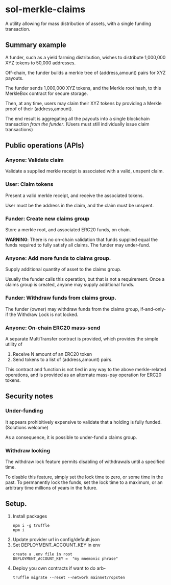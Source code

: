 # sol-merkle-claims

A utility allowing for mass distribution of assets, with a single
funding transaction.

## Summary example

A funder, such as a yield farming distribution, wishes to distribute
1,000,000 XYZ tokens to 50,000 addresses.

Off-chain, the funder builds a merkle tree of (address,amount) pairs for XYZ
payouts.

The funder sends 1,000,000 XYZ tokens, and the Merkle root hash, to this
MerkleBox contract for secure storage.

Then, at any time, users may claim their XYZ tokens by providing a
Merkle proof of their (address,amount).

The end result is aggregating all the payouts into a single blockchain
transaction _from the funder_.  (Users must still individually issue
claim transactions)

## Public operations (APIs)

### Anyone:  Validate claim

Validate a supplied merkle receipt is associated with a valid, unspent claim.

### User:   Claim tokens

Present a valid merkle receipt, and receive the associated tokens.

User must be the address in the claim, and the claim must be unspent.

### Funder:  Create new claims group

Store a merkle root, and associated ERC20 funds, on chain.

**WARNING**:  There is no on-chain validation that funds supplied equal the
funds required to fully satisfy all claims.  The funder may under-fund.

### Anyone:  Add more funds to claims group.

Supply additional quantity of asset to the claims group.

Usually the funder calls this operation, but that is not a requirement.
Once a claims group is created, anyone may supply additional funds.

### Funder:  Withdraw funds from claims group.

The funder (owner) may withdraw funds from the claims group,
if-and-only-if the Withdraw Lock is not locked.

### Anyone:  On-chain ERC20 mass-send

A separate MultiTransfer contract is provided, which provides the
simple utility of

1. Receive N amount of an ERC20 token
2. Send tokens to a list of (address,amount) pairs.

This contract and function is not tied in any way to the above
merkle-related operations, and is provided as an alternate mass-pay
operation for ERC20 tokens.

## Security notes

### Under-funding

It appears prohibitively expensive to validate that a holding is fully
funded.  (Solutions welcome)

As a consequence, it is possible to under-fund a claims group.

### Withdraw locking

The withdraw lock feature permits disabling of withdrawals until
a specified time.

To disable this feature, simply set the lock time to zero, or some time
in the past.   To permanently lock the funds, set the lock time to a
maximum, or an arbitrary time millions of years in the future.

## Setup.
1. Install packages
   ```
   npm i -g truffle
   npm i
   ```
2. Update provider url in config/default.json
3. Set DEPLOYMENT_ACCOUNT_KEY in env
   ```
   create a .env file in root
   DEPLOYMENT_ACCOUNT_KEY =  "my mnemonic phrase"
   ```
4. Deploy you own contracts if want to do arb- 
   ``` 
   truffle migrate --reset --network mainnet/ropsten
   ```
